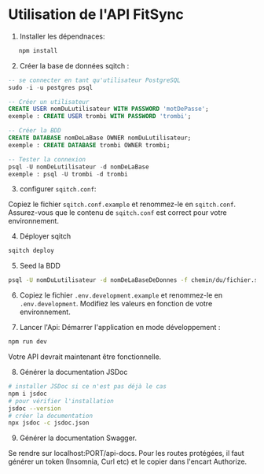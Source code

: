 # Utilisation de l'API FitSync

1. Installer les dépendnaces:

```sh
   npm install
```

2. Créer la base de données sqitch :

```sql
-- se connecter en tant qu'utilisateur PostgreSQL
sudo -i -u postgres psql

-- Créer un utilisateur
CREATE USER nomDuLutilisateur WITH PASSWORD 'motDePasse';
exemple : CREATE USER trombi WITH PASSWORD 'trombi';

-- Créer la BDD
CREATE DATABASE nomDeLaBase OWNER nomDuLutilisateur;
exemple : CREATE DATABASE trombi OWNER trombi;

-- Tester la connexion
psql -U nomDeLutilisateur -d nomDeLaBase
exemple : psql -U trombi -d trombi
```

3. configurer `sqitch.conf`:

Copiez le fichier `sqitch.conf.example` et renommez-le en `sqitch.conf`. Assurez-vous que le contenu de `sqitch.conf` est correct pour votre environnement.

4. Déployer sqitch

```sh
sqitch deploy
```

5. Seed la BDD

```sh
psql -U nomDuLutilisateur -d nomDeLaBaseDeDonnes -f chemin/du/fichier.sql
```

6. Copiez le fichier `.env.development.example` et renommez-le en `.env.development`. Modifiez les valeurs en fonction de votre environnement.

7. Lancer l'Api: Démarrer l'application en mode développement :

```sh
npm run dev
```

Votre API devrait maintenant être fonctionnelle.

8. Générer la documentation JSDoc

```sh
# installer JSDoc si ce n'est pas déjà le cas
npm i jsdoc
# pour vérifier l'installation
jsdoc --version
# créer la documentation
npx jsdoc -c jsdoc.json
```

9. Générer la documentation Swagger.

Se rendre sur localhost:PORT/api-docs.
Pour les routes protégées, il faut générer un token (Insomnia, Curl etc) et le copier dans l'encart Authorize.
